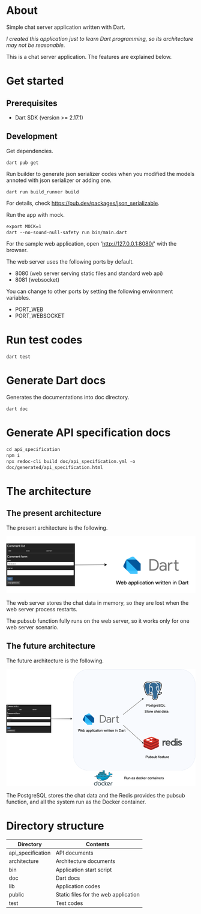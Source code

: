 # About

Simple chat server application written with Dart.

*I created this application just to learn Dart programming, so its architecture may not be reasonable.*

This is a chat server application.
The features are explained below.

# Get started

## Prerequisites

* Dart SDK (version >= 2.17.1)

## Development

Get dependencies.
```shell
dart pub get
```

Run builder to generate json serializer codes when you modified the models annoted with json serializer or adding one.
```
dart run build_runner build
```
For details, check https://pub.dev/packages/json_serializable.

Run the app with mock.
```
export MOCK=1
dart --no-sound-null-safety run bin/main.dart
```

For the sample web application, open 'http://127.0.0.1:8080/' with the browser.

The web server uses the following ports by default.
* 8080 (web server serving static files and standard web api)
* 8081 (websocket)

You can change to other ports by setting the following environment variables.
* PORT_WEB
* PORT_WEBSOCKET

# Run test codes

```
dart test
```

# Generate Dart docs

Generates the documentations into doc directory.
```
dart doc
```

# Generate API specification docs

```
cd api_specification
npm i
npx redoc-cli build doc/api_specification.yml -o doc/generated/api_specification.html
```

# The architecture

## The present architecture

The present architecture is the following.

![architecture.png](./architecture/architecture.drawio.png)

The web server stores the chat data in memory, so they are lost when the web server process restarts.

The pubsub function fully runs on the web server, so it works only for one web server scenario.

## The future architecture

The future architecture is the following.

![architecture_future.png](./architecture/architecture_future.drawio.png)

The PostgreSQL stores the chat data and the Redis provides the pubsub function, and all the system run as the Docker container.

# Directory structure

| Directory  | Contents |
| ------------- | ------------- |
| api_specification  | API documents  |
| architecture  | Architecture documents  |
| bin  | Application start script  |
| doc  | Dart docs  |
| lib  | Application codes  |
| public  | Static files for the web application  |
| test  | Test codes  |
